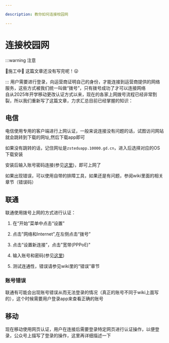 ```yaml
---

description: 教你如何连接校园网

---
```


# 连接校园网
:::warning 注意

🚧施工中🚧
这篇文章还没有写完呢！😛

:::
用户需要进行登录，向运营商证明自己的身份，才能连接到运营商提供的网络服务，这些方式被我们统一叫做“拨号”，只有拨号成功了才可以连接网络  
自从2025年开学移动更改认证方式以来，现在的各家上网拨号流程已经非常割裂，所以我们重新写了这篇文章，力求汇总目前已经掌握的知识：
## 电信
电信使用专用的客户端进行上网认证，一般来说连接没有问题的话，试图访问网站就会跳转到下载的网址,然后下载app即可

如果没有跳转的话，记住网址是`zsteduapp.10000.gd.cn`，进入后选择对应的OS下载安装

安装后输入账号密码连接(参见[这里](/docs/wiki/基础知识/学校内的运营商))，即可上网了

如果出现错误，可以使用自带的排障工具，如果还是有问题，参阅wiki里面的相关章节（错误码）
## 联通
联通使用拨号上网的方式进行认证：

1. 在“开始”菜单中点击“设置”
 

2. 点击"网络和Internet",在左侧点击“拨号”
 

3. 点击“设置新连接”，点击"宽带(PPPoE)"
 

4. 输入账号和密码(参见[这里](/docs/wiki/基础知识/学校内的运营商))
 

5. 测试连通性，错误请参见wiki里的“错误”章节
### 账号错误
联通有可能会出现账号错误从而无法登录的情况（真正的账号不同于wiki上面写的），这个时候需要用户登录app来查看正确的账号
## 移动
现在移动使用网页认证，用户在连接后需要登录特定网页进行认证操作，以便登录，公众号上描写了登录的操作，这里再详细描述一下
